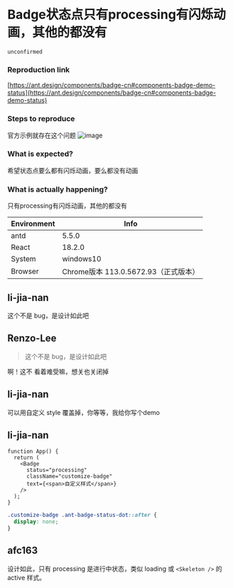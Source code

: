 # Badge状态点只有processing有闪烁动画，其他的都没有

`unconfirmed`

### Reproduction link

[https://ant.design/components/badge-cn#components-badge-demo-status](https://ant.design/components/badge-cn#components-badge-demo-status)

### Steps to reproduce

官方示例就存在这个问题
![image](https://github.com/ant-design/ant-design/assets/52516315/1c41624a-6f07-4b9d-8857-3ec00abe49b3)

### What is expected?

希望状态点要么都有闪烁动画，要么都没有动画

### What is actually happening?

只有processing有闪烁动画，其他的都没有

| Environment | Info                                 |
| ----------- | ------------------------------------ |
| antd        | 5.5.0                                |
| React       | 18.2.0                               |
| System      | windows10                            |
| Browser     | Chrome版本 113.0.5672.93（正式版本） |

<!-- generated by ant-design-issue-helper. DO NOT REMOVE -->

## li-jia-nan

这个不是 bug，是设计如此吧

## Renzo-Lee

> 这个不是 bug，是设计如此吧

啊！这不 看着难受嘛，想关也关闭掉

## li-jia-nan

可以用自定义 style 覆盖掉，你等等，我给你写个demo

## li-jia-nan

```tsx
function App() {
  return (
    <Badge
      status="processing"
      className="customize-badge"
      text={<span>自定义样式</span>}
    />
  );
}
```

```css
.customize-badge .ant-badge-status-dot::after {
  display: none;
}
```

## afc163

设计如此，只有 processing 是进行中状态，类似 loading 或 `<Skeleton />` 的 active 样式。
